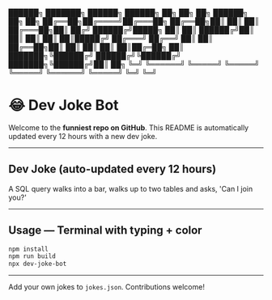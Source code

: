██████╗ ███████╗ ██████╗     ██████╗ ██╗   ██╗     ██╗      ██████╗ ██╗  ██╗
██╔══██╗██╔════╝██╔═══██╗    ██╔══██╗██║   ██║     ██║     ██╔═══██╗██║ ██╔╝
██████╔╝█████╗  ██║   ██║    ██████╔╝██║   ██║     ██║     ██║   ██║█████╔╝
██╔═══╝ ██╔══╝  ██║   ██║    ██╔══██╗██║   ██║     ██║     ██║   ██║██╔═██╗
██║     ███████╗╚██████╔╝    ██████╔╝╚██████╔╝     ███████╗╚██████╔╝██║  ██╗
╚═╝     ╚══════╝ ╚═════╝     ╚═════╝  ╚═════╝      ╚══════╝ ╚═════╝ ╚═╝  ╚═╝

# 😂 Dev Joke Bot

Welcome to the **funniest repo on GitHub**. This README is automatically updated every 12 hours with a new dev joke.

---

## Dev Joke (auto-updated every 12 hours)

<!-- JOKE_START -->
A SQL query walks into a bar, walks up to two tables and asks, 'Can I join you?'

<!-- JOKE_END -->

---

## Usage — Terminal with typing + color

```bash
npm install
npm run build
npx dev-joke-bot
```

---

Add your own jokes to `jokes.json`. Contributions welcome!
